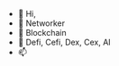 - 👋 Hi,
- 👀 Networker
- 🌱 Blockchain
- 💞️ Defi, Cefi, Dex, Cex, AI
- 📫 
<!---
Assaneworld/Assaneworld is a ✨ special ✨ repository because its `README.md` (this file) appears on your GitHub profile.
You can click the Preview link to take a look at your changes.
--->
